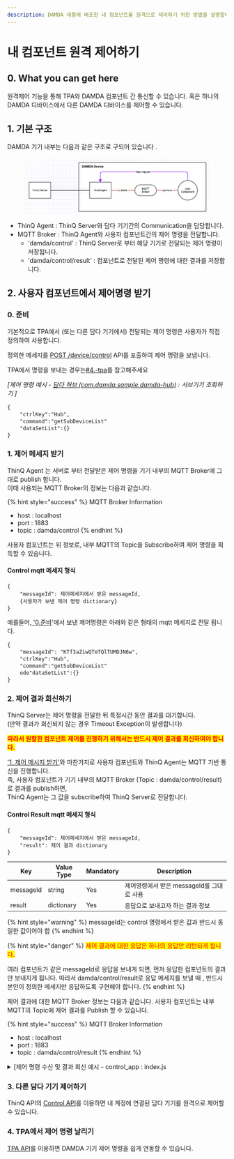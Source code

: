 ```yaml
---
description: DAMDA 제품에 배포한 내 컴포넌트를 원격으로 제어하기 위한 방법을 설명합니다.
---
```


# 내 컴포넌트 원격 제어하기

## 0. What you can get here

원격제어 기능을 통해 TPA와 DAMDA 컴포넌트 간 통신할 수 있습니다. 혹은 하나의 DAMDA 디바이스에서 다른 DAMDA 디바이스를 제어할 수 있습니다.

## 1. 기본 구조

DAMDA 기기 내부는 다음과 같은 구조로 구되어 있습니다 .

<figure><img src="../.gitbook/assets/image (4) (1).png" alt=""><figcaption></figcaption></figure>

* ThinQ Agent : ThinQ Server와 담다 기기간의 Communication을 담당합니다.&#x20;
* MQTT Broker : ThinQ Agent와 사용자 컴포넌트간의 제어 명령을 전달합니다.&#x20;
  * 'damda/control' : ThinQ Server로 부터 해당 기기로 전달되는 제어 명령이 저장됩니다.&#x20;
  * 'damda/control/result' : 컴포넌트로 전달된 제어 명령에 대한 결과를 저장합니다.



## 2. 사용자 컴포넌트에서 제어명령 받기

### 0. 준비

기본적으로 TPA에서 (또는 다른 담다 기기에서) 전달되는 제어 명령은 사용자가 직접 정의하여 사용합니다.&#x20;

정의한 메세지를 [POST /device/control](../reference/api-reference/thinq-api/apis/post-device-control.md) API를 포출하여 제어 명령을 보냅니다.

TPA에서 명령을 보내는 경우는[#4.-tpa](remote-control-component.md#4.-tpa "mention")를 참고해주세요

_\[제어 명령 예시 -_ [_담다 허브 (com.damda.sample.damda-hub)_](../reference/samples/damda-hub.md) _: 서브기기 조회하기 ]_

```
{
	"ctrlKey":"Hub",
	"command":"getSubDeviceList"
	"dataSetList":{}
}
```

### 1. 제어 메세지 받기

ThinQ Agent 는 서버로 부터 전달받은 제어 명령을 기기 내부의 MQTT Broker에 그대로 publish 합니다.\
이때 사용되는 MQTT Broker의 정보는 다음과 같습니다.

{% hint style="success" %}
MQTT Broker Information

* host : localhost
* port : 1883
* topic : damda/control
{% endhint %}

사용자 컴포넌트는 위 정보로, 내부 MQTT의 Topic을 Subscribe하여 제어 명령을 획득할 수 있습니다.&#x20;

#### Control mqtt 메세지 형식

```
{
	"messageId": 제어메세지에서 받은 messageId,
	{사용자가 보낸 제어 명령 dictionary}
}
```

예를들어,[ '0.준비](remote-control-component.md#0.)'에서 보낸 제어명령은 아래와 같은 형태의 mqtt 메세지로 전달 됩니다.

```
{
	"messageId": "KTf3aZiwQTmTQlTUMDJN6w",
	"ctrlKey":"Hub",
	"command":"getSubDeviceList"
	ode"dataSetList":{}
}
```

### 2. 제어 결과 회신하기

ThinQ Server는 제어 명령을 전달한 뒤 특정시간 동안 결과를 대기합니다. \
(만약 결과가 회신되지 않는 경우 Timeout Exception이 발생합니다)

<mark style="color:red;">**따라서 원할한 컴포넌트 제어를 진행하기 위해서는 반드시 제어 결과를 회신하여야 합니다.**</mark>&#x20;

['1. 제어 메시지 받기'](remote-control-component.md#1.-1)와 마찬가지로 사용자 컴포넌트와 ThinQ Agent는 MQTT 기반 통신을 진행합니다. \
즉, 사용자 컴포넌트가 기기 내부의 MQTT Broker (Topic : damda/control/result)로 결과를 publish하면, \
ThinQ Agent는 그 값을 subscribe하여 ThinQ Server로 전달합니다.&#x20;

#### Control Result mqtt 메세지 형식

```
{
	"messageId": 제어메세지에서 받은 messageId,
	"result": 제어 결과 dictionary
}
```

| Key       | Value Type | Mandatory | Description                 |
| --------- | ---------- | --------- | --------------------------- |
| messageId | string     | Yes       | 제어명령에서 받은 messageId를 그대로 사용 |
| result    | dictionary | Yes       | 응답으로 보내고자 하는 결과 정보          |

{% hint style="warning" %}
messageId는 control 명령에서 받은 값과 반드시 동일한 값이어야 합
{% endhint %}

{% hint style="danger" %}
<mark style="color:red;">제어 결과에 대한 응답은 하나의 응답만 리턴되게 됩니다.</mark>

여러 컴포넌트가 같은 messageId로 응답을 보내게 되면, 먼저 응답한 컴포넌트의 결과만 보내지게 됩니다. 따라서 damda/control/result로 응답 메세지를 보낼 때 , 반드시 본인이 정의한 메세지만 응답하도록 구현해야 합니다.
{% endhint %}

제어 결과에 대한 MQTT Broker 정보는 다음과 같습니다. 사용자 컴포넌트는 내부 MQTT의 Topic에 제어 결과를 Publish 할 수 있습니다.&#x20;

{% hint style="success" %}
MQTT Broker Information

* host : localhost
* port : 1883
* topic : damda/control/result
{% endhint %}

<details>

<summary>[제어 명령 수신 및 결과 회신 예시 - control_app : index.js</summary>

```
var mqtt = require('mqtt');
var request = require('request');
const Gpio = require('onoff').Gpio;
const led = new Gpio(21, 'out');

options = {
    host:"localhost",
    port:1883,
    protocol:'mqtt'
}

const client = mqtt.connect("localhost", options);
http_options = {
	uri : "localhost:8951",
	path : "/monitoring",
	method : "POST",
	json:true
}
result = {
	"messageId" : data.messageId,
	"result" : "success"
}
client.on("connect", ()=> {
        console.log("Connected" + client.connected);
    }
);

client.on("error", (error) => {
  console.log("Can't connect" + error);
});

// control 명령 수신
client.subscribe("damda/control", function(){
	console.log("subscribed");
});

client.on("message", (topic, message, packet) => {
	console.log("message is ", message.toString());
	console.log("topic is ", topic);
	data = JSON.parse(message.toString());   
	if (data["command"] == "ledon") {
		console.log("ledon is called")
		led.writeSync(1);
		body = 
			{ "monitoring" : 
				{ "component" : "com.damda.sample.control_app", 
				  "led" : "ON"
				}
			}
		
	} else if (data["command"] == "ledoff"){
		console.log("ledoff is called")
		led.writeSync(0);   
		body = 
			{ "monitoring" : 
				{ "component" : "com.damda.sample.control_app", 
				  "led" : "OFF"
				}
			}

	}
	// Control 결과 회신 
	client.publish("damda/control/result", JSON.stringify(result));
	req = request.post({
		"url":"http://localhost:8951/monitoring", 
		"body": JSON.stringify(body)
		},  
		function(err, res, body){
			console.log(res);
	});
});
```

</details>

### 3. 다른 담다 기기 제어하기&#x20;

ThinQ API의 [Control API](../reference/api-reference/thinq-api/apis/post-device-control.md)를 이용하면 내 계정에 연결된 담다 기기를 원격으로 제어할 수 있습니다.&#x20;

### 4. TPA에서 제어 명령 날리기

[TPA API](https://thinqapp.developer.lge.com/application/files/api\_references/20221017\_1666053624/module-Network\_Api.damda.html)를 이용하면 DAMDA 기기 제어 명령을 쉽게 연동할 수 있습니다.&#x20;
